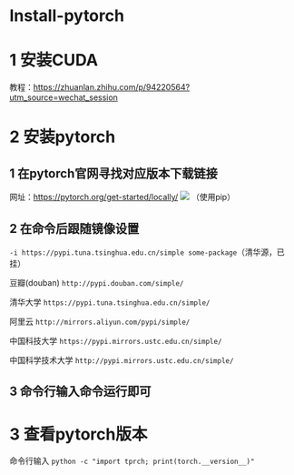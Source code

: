 # Install-pytorch

# 1 安装CUDA
教程：https://zhuanlan.zhihu.com/p/94220564?utm_source=wechat_session

# 2 安装pytorch

## 1 在pytorch官网寻找对应版本下载链接
网址：https://pytorch.org/get-started/locally/
![](\IMG\1.png)
（使用pip）

## 2 在命令后跟随镜像设置
`-i https://pypi.tuna.tsinghua.edu.cn/simple some-package`（清华源，已挂）

豆瓣(douban) `http://pypi.douban.com/simple/`

清华大学 `https://pypi.tuna.tsinghua.edu.cn/simple/`

阿里云 `http://mirrors.aliyun.com/pypi/simple/`

中国科技大学 `https://pypi.mirrors.ustc.edu.cn/simple/`

中国科学技术大学 `http://pypi.mirrors.ustc.edu.cn/simple/`

## 3 命令行输入命令运行即可

# 3 查看pytorch版本
命令行输入
`python -c "import tprch; print(torch.__version__)"`
